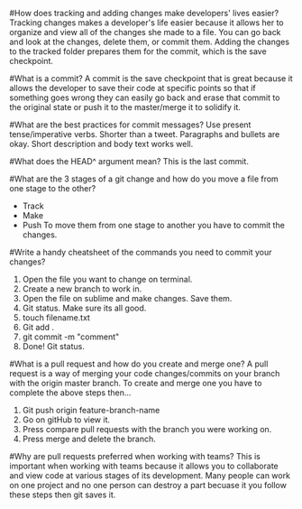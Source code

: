 #How does tracking and adding changes make developers' lives easier?
Tracking changes makes a developer's life easier because it allows her to organize and view all of the changes she made to a  file. You can go back and look at the changes, delete them, or commit them. Adding the changes to the tracked folder prepares them for the commit, which is the save checkpoint.


#What is a commit?
A commit is the save checkpoint that is great because it allows the developer to save their code at specific points so that if something goes wrong they can easily go back and erase that commit to the original state or push it to the master/merge it to solidify it. 

#What are the best practices for commit messages?
Use present tense/imperative verbs. Shorter than a tweet. Paragraphs and bullets are okay. Short description and body text works well. 

#What does the HEAD^ argument mean?
This is the last commit. 

#What are the 3 stages of a git change and how do you move a file from one stage to the other?
- Track
- Make
- Push
To move them from one stage to another you have to commit the changes.

#Write a handy cheatsheet of the commands you need to commit your changes?

1. Open the file you want to change on terminal. 
2. Create a new branch to work in. 
3. Open the file on sublime and make changes. Save them. 
4. Git status. Make sure its all good.
5. touch filename.txt
6. Git add . 
7. git commit -m "comment"
8. Done! Git status. 

#What is a pull request and how do you create and merge one?
A pull request is a way of merging your code changes/commits on your branch with the origin master branch. To create and merge one you have to complete the above steps then...
1. Git push origin feature-branch-name
2. Go on gitHub to view it. 
3. Press compare pull requests with the branch you were working on. 
4. Press merge and delete the branch.

#Why are pull requests preferred when working with teams?
This is important when working with teams because it allows you  to collaborate and view code at various stages of its development. Many people can work on one project and no one person can destroy a part becuase it you follow these steps then git saves it. 